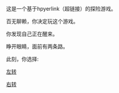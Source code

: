 这是一个基于hpyerlink（超链接）的探险游戏。

百无聊赖，你决定玩这个游戏。

你发现自己正在醒来。

睁开眼睛，面前有两条路。

此刻，你选择:

[左转](https://github.com/HailunSong/Self-Improvement/blob/master/ideas/%E5%B7%A6%E8%B5%B0.md)

[右转](https://github.com/HailunSong/Self-Improvement/blob/master/ideas/%E5%8F%B3%E8%B5%B0.md)
